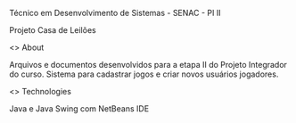 Técnico em Desenvolvimento de Sistemas - SENAC - PI II

Projeto Casa de Leilões

<> About

Arquivos e documentos desenvolvidos para a etapa II do Projeto Integrador do curso.
Sistema para cadastrar jogos e criar novos usuários jogadores.

<> Technologies

Java e Java Swing com NetBeans IDE
